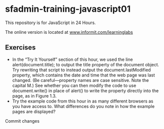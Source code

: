 # sfadmin-training-javascript01

This repository is for JavaScript in 24 Hours.

The online version is located at www.informit.com/learninglabs

## Exercises

* In the “Try It Yourself” section of this hour, we used the line
alert(document.title);
to output the title property of the document object. Try rewriting that script to instead output the document.lastModified property, which
contains the date and time that the web page was last changed. (Be careful—property names are case sensitive. Note the capital M.) See
whether you can then modify the code to use document.write() in place of alert() to write the property directly into the page, as in
Figure 1.3.
* Try the example code from this hour in as many different browsers as you have access to. What differences do you note in how the example
pages are displayed?

Commit changes
